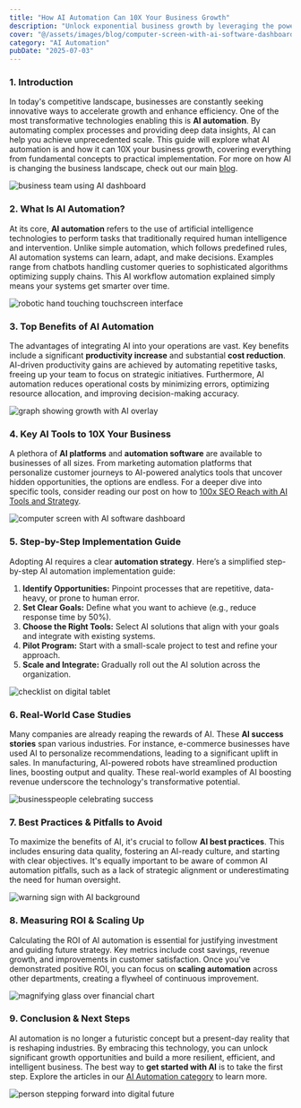```yaml
---
title: "How AI Automation Can 10X Your Business Growth"
description: "Unlock exponential business growth by leveraging the power of AI automation. This guide covers everything from basic concepts to advanced implementation strategies."
cover: "@/assets/images/blog/computer-screen-with-ai-software-dashboard.jpg"
category: "AI Automation"
pubDate: "2025-07-03"
---
```


### 1. Introduction

In today's competitive landscape, businesses are constantly seeking innovative ways to accelerate growth and enhance efficiency. One of the most transformative technologies enabling this is **AI automation**. By automating complex processes and providing deep data insights, AI can help you achieve unprecedented scale. This guide will explore what AI automation is and how it can 10X your business growth, covering everything from fundamental concepts to practical implementation. For more on how AI is changing the business landscape, check out our main [blog](https://ai-powered-astro-template.pages.dev/blog/).

![business team using AI dashboard](@assets/images/blog/business-team-using-ai-dashboard.jpg)

### 2. What Is AI Automation?

At its core, **AI automation** refers to the use of artificial intelligence technologies to perform tasks that traditionally required human intelligence and intervention. Unlike simple automation, which follows predefined rules, AI automation systems can learn, adapt, and make decisions. Examples range from chatbots handling customer queries to sophisticated algorithms optimizing supply chains. This AI workflow automation explained simply means your systems get smarter over time.

![robotic hand touching touchscreen interface](@/assets/images/blog/computer-screen-with-ai-software-dashboard.jpg)

### 3. Top Benefits of AI Automation

The advantages of integrating AI into your operations are vast. Key benefits include a significant **productivity increase** and substantial **cost reduction**. AI-driven productivity gains are achieved by automating repetitive tasks, freeing up your team to focus on strategic initiatives. Furthermore, AI automation reduces operational costs by minimizing errors, optimizing resource allocation, and improving decision-making accuracy.

![graph showing growth with AI overlay](@assets/images/blog/graph-showing-growth-with-ai-overlay.jpg)

### 4. Key AI Tools to 10X Your Business

A plethora of **AI platforms** and **automation software** are available to businesses of all sizes. From marketing automation platforms that personalize customer journeys to AI-powered analytics tools that uncover hidden opportunities, the options are endless. For a deeper dive into specific tools, consider reading our post on how to [100x SEO Reach with AI Tools and Strategy](https://ai-powered-astro-template.pages.dev/blog/100x-seo-reach-ai-tools-strategy/).

![computer screen with AI software dashboard](@assets/images/blog/computer-screen-with-ai-software-dashboard.jpg)

### 5. Step-by-Step Implementation Guide

Adopting AI requires a clear **automation strategy**. Here’s a simplified step-by-step AI automation implementation guide:

1.  **Identify Opportunities:** Pinpoint processes that are repetitive, data-heavy, or prone to human error.
2.  **Set Clear Goals:** Define what you want to achieve (e.g., reduce response time by 50%).
3.  **Choose the Right Tools:** Select AI solutions that align with your goals and integrate with existing systems.
4.  **Pilot Program:** Start with a small-scale project to test and refine your approach.
5.  **Scale and Integrate:** Gradually roll out the AI solution across the organization.

![checklist on digital tablet](@assets/images/blog/checklist-on-digital-tablet.jpg)

### 6. Real-World Case Studies

Many companies are already reaping the rewards of AI. These **AI success stories** span various industries. For instance, e-commerce businesses have used AI to personalize recommendations, leading to a significant uplift in sales. In manufacturing, AI-powered robots have streamlined production lines, boosting output and quality. These real-world examples of AI boosting revenue underscore the technology's transformative potential.

![businesspeople celebrating success](@assets/images/blog/businesspeople-celebrating-success.jpg)

### 7. Best Practices & Pitfalls to Avoid

To maximize the benefits of AI, it's crucial to follow **AI best practices**. This includes ensuring data quality, fostering an AI-ready culture, and starting with clear objectives. It's equally important to be aware of common AI automation pitfalls, such as a lack of strategic alignment or underestimating the need for human oversight.

![warning sign with AI background](@assets/images/blog/warning-sign-with-ai-background.jpg)

### 8. Measuring ROI & Scaling Up

Calculating the ROI of AI automation is essential for justifying investment and guiding future strategy. Key metrics include cost savings, revenue growth, and improvements in customer satisfaction. Once you've demonstrated positive ROI, you can focus on **scaling automation** across other departments, creating a flywheel of continuous improvement.

![magnifying glass over financial chart](@assets/images/blog/magnifying-glass-over-financial-chart.jpg)

### 9. Conclusion & Next Steps

AI automation is no longer a futuristic concept but a present-day reality that is reshaping industries. By embracing this technology, you can unlock significant growth opportunities and build a more resilient, efficient, and intelligent business. The best way to **get started with AI** is to take the first step. Explore the articles in our [AI Automation category](https://ai-powered-astro-template.pages.dev/blog/category/ai%20automation/) to learn more.

![person stepping forward into digital future](@assets/images/blog/person-stepping-forward-into-digital-future.jpg)
